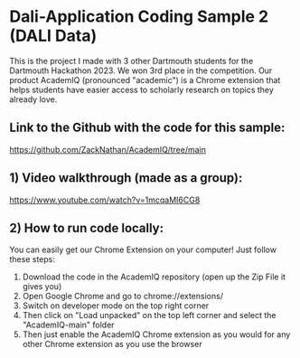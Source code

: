 # Dali-Application Coding Sample 2 (DALI Data)
This is the project I made with 3 other Dartmouth students for the Dartmouth Hackathon 2023. We won 3rd place in the competition. Our product AcademIQ (pronounced "academic") is a Chrome extension that helps students have easier access to scholarly research on topics they already love.
## Link to the Github with the code for this sample:
https://github.com/ZackNathan/AcademIQ/tree/main

## 1) Video walkthrough (made as a group): 
https://www.youtube.com/watch?v=1mcqaMI6CG8

## 2) How to run code locally:
You can easily get our Chrome Extension on your computer! Just follow these steps: 
1. Download the code in the AcademIQ repository (open up the Zip File it gives you)
2. Open Google Chrome and go to chrome://extensions/
3. Switch on developer mode on the top right corner
4. Then click on "Load unpacked" on the top left corner and select the "AcademIQ-main" folder
5. Then just enable the AcademIQ Chrome extension as you would for any other Chrome extension as you use the browser
